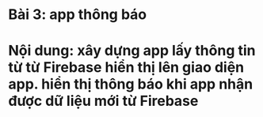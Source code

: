 # Bài 3: app thông báo
# Nội dung: xây dựng app lấy thông tin từ từ Firebase hiển thị lên giao diện app. hiển thị thông báo khi app nhận được dữ liệu mới từ Firebase
#
